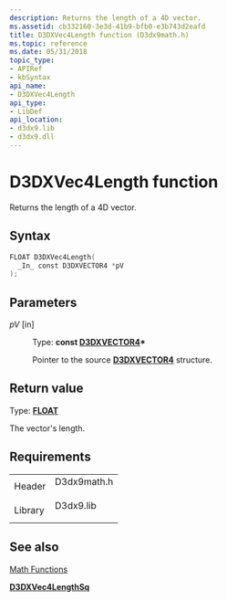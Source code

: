 ```yaml
---
description: Returns the length of a 4D vector.
ms.assetid: cb332160-3e3d-41b9-bfb0-e3b743d2eafd
title: D3DXVec4Length function (D3dx9math.h)
ms.topic: reference
ms.date: 05/31/2018
topic_type: 
- APIRef
- kbSyntax
api_name: 
- D3DXVec4Length
api_type: 
- LibDef
api_location: 
- d3dx9.lib
- d3dx9.dll
---
```


# D3DXVec4Length function

Returns the length of a 4D vector.

## Syntax


```C++
FLOAT D3DXVec4Length(
  _In_ const D3DXVECTOR4 *pV
);
```



## Parameters

<dl> <dt>

*pV* \[in\]
</dt> <dd>

Type: **const [**D3DXVECTOR4**](d3dxvector4.md)\***

Pointer to the source [**D3DXVECTOR4**](d3dxvector4.md) structure.

</dd> </dl>

## Return value

Type: **[**FLOAT**](../winprog/windows-data-types.md)**

The vector's length.

## Requirements



|                    |                                                                                        |
|--------------------|----------------------------------------------------------------------------------------|
| Header<br/>  | <dl> <dt>D3dx9math.h</dt> </dl> |
| Library<br/> | <dl> <dt>D3dx9.lib</dt> </dl>   |



## See also

<dl> <dt>

[Math Functions](dx9-graphics-reference-d3dx-functions-math.md)
</dt> <dt>

[**D3DXVec4LengthSq**](d3dxvec4lengthsq.md)
</dt> </dl>

 

 

